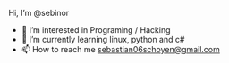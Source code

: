 Hi, I’m @sebinor
- 👀 I’m interested in Programing / Hacking
- 🌱 I’m currently learning linux, python and c#
- 📫 How to reach me sebastian06schoyen@gmail.com
